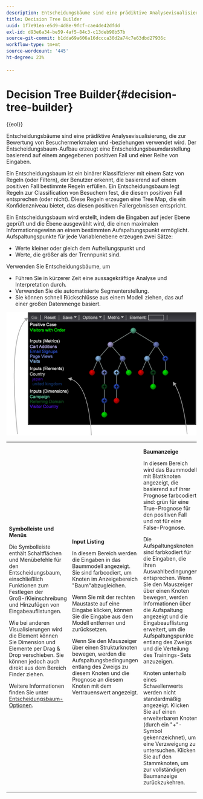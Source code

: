 ```yaml
---
description: Entscheidungsbäume sind eine prädiktive Analysevisualisierung, die zur Bewertung von Besuchermerkmalen und -beziehungen verwendet wird. Der Entscheidungsbaum-Aufbau erzeugt eine Entscheidungsbaumdarstellung basierend auf einem angegebenen positiven Fall und einer Reihe von Eingaben.
title: Decision Tree Builder
uuid: 1f7e91ea-e5d9-4d8e-9fcf-cae4de42dfdd
exl-id: d93e6a34-be59-4af5-84c3-c13deb98b57b
source-git-commit: b1dda69a606a16dccca30d2a74c7e63dbd27936c
workflow-type: tm+mt
source-wordcount: '445'
ht-degree: 23%

---
```


# Decision Tree Builder{#decision-tree-builder}

{{eol}}

Entscheidungsbäume sind eine prädiktive Analysevisualisierung, die zur Bewertung von Besuchermerkmalen und -beziehungen verwendet wird. Der Entscheidungsbaum-Aufbau erzeugt eine Entscheidungsbaumdarstellung basierend auf einem angegebenen positiven Fall und einer Reihe von Eingaben.

Ein Entscheidungsbaum ist ein binärer Klassifizierer mit einem Satz von Regeln (oder Filtern), der Benutzer erkennt, die basierend auf einem positiven Fall bestimmte Regeln erfüllen. Ein Entscheidungsbaum legt Regeln zur Classification von Besuchern fest, die diesem positiven Fall entsprechen (oder nicht). Diese Regeln erzeugen eine Tree Map, die ein Konfidenzniveau bietet, das diesen positiven Fallergebnissen entspricht.

Ein Entscheidungsbaum wird erstellt, indem die Eingaben auf jeder Ebene geprüft und die Ebene ausgewählt wird, die einen maximalen Informationsgewinn an einem bestimmten Aufspaltungspunkt ermöglicht. Aufspaltungspunkte für jede Variablenebene erzeugen zwei Sätze:

* Werte kleiner oder gleich dem Aufteilungspunkt und
* Werte, die größer als der Trennpunkt sind.

Verwenden Sie Entscheidungsbäume, um

* Führen Sie in kürzerer Zeit eine aussagekräftige Analyse und Interpretation durch.
* Verwenden Sie die automatisierte Segmenterstellung.
* Sie können schnell Rückschlüsse aus einem Modell ziehen, das auf einer großen Datenmenge basiert.

![](assets/decision_tree_parts.png)

<table id="table_FCC5D63EF8A843D79B2338BD951025EA"> 
 <tbody> 
  <tr> 
   <td colname="col1"> <p><b>Symbolleiste und Menüs</b> </p> <p>Die Symbolleiste enthält Schaltflächen und Menübefehle für den Entscheidungsbaum, einschließlich Funktionen zum Festlegen der Groß-/Kleinschreibung und Hinzufügen von Eingabeauflistungen. </p> <p>Wie bei anderen Visualisierungen wird die <span class="uicontrol"> Element</span> können Sie Dimension und Elemente per Drag &amp; Drop verschieben. Sie können jedoch auch direkt aus dem Bereich Finder ziehen. </p> <p>Weitere Informationen finden Sie unter <a href="../../../../home/c-get-started/c-analysis-vis/c-decision-trees/c-decision-trees-menu.md#concept-bfc4e80651a243d3966cc770b205606c"> Entscheidungsbaum-Optionen</a>. </p> </td> 
   <td colname="col2"> <p><b>Input Listing</b> </p> <p>In diesem Bereich werden die Eingaben in das Baummodell angezeigt. Sie sind farbcodiert, um Knoten im Anzeigebereich "Baum"abzugleichen. </p> <p>Wenn Sie mit der rechten Maustaste auf eine Eingabe klicken, können Sie die Eingabe aus dem Modell entfernen und zurücksetzen. </p> <p>Wenn Sie den Mauszeiger über einen Strukturknoten bewegen, werden die Aufspaltungsbedingungen entlang des Zweigs zu diesem Knoten und die Prognose an diesem Knoten mit dem Vertrauenswert angezeigt. </p> </td> 
   <td colname="col3"> <p><b>Baumanzeige</b> </p> <p>In diesem Bereich wird das Baummodell mit Blattknoten angezeigt, die basierend auf ihrer Prognose farbcodiert sind: grün für eine True-Prognose für den positiven Fall und rot für eine False-Prognose. </p> <p>Die Aufspaltungsknoten sind farbkodiert für die Eingaben, die ihren Auswahlbedingungen entsprechen. Wenn Sie den Mauszeiger über einen Knoten bewegen, werden Informationen über die Aufspaltung angezeigt und die Eingabeauflistung erweitert, um die Aufspaltungspunkte entlang des Zweigs und die Verteilung des Trainings-Sets anzuzeigen. </p> <p>Knoten unterhalb eines Schwellenwerts werden nicht standardmäßig angezeigt. Klicken Sie auf einen erweiterbaren Knoten (durch ein "+"-Symbol gekennzeichnet), um eine Verzweigung zu untersuchen. Klicken Sie auf den Stammknoten, um zur vollständigen Baumanzeige zurückzukehren. </p> </td> 
  </tr> 
 </tbody> 
</table>

<!-- <a id="section_E800327344194A6DBF37F273D8462E2A"></a> -->
